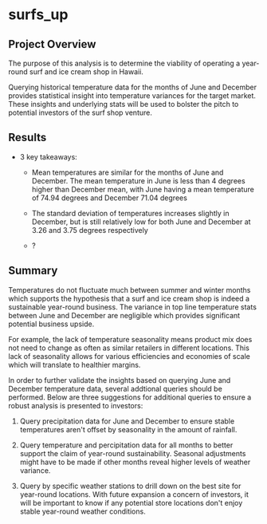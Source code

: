 # surfs_up

## Project Overview

The purpose of this analysis is to determine the viability of operating a year-round surf and ice cream shop in Hawaii.

Querying historical temperature data for the months of June and December provides statistical insight into temperature variances for the target market. These insights and underlying stats will be used to bolster the pitch to potential investors of the surf shop venture.

## Results

- 3 key takeaways:
  - Mean temperatures are similar for the months of June and December. The mean temperature in June is less than 4 degrees higher than December mean, with June having a mean temperature of 74.94 degrees and December 71.04 degrees

  - The standard deviation of temperatures increases slightly in December, but is still relatively low for both June and December at 3.26 and 3.75 degrees respectively

  - ?

## Summary

Temperatures do not fluctuate much between summer and winter months which supports the hypothesis that a surf and ice cream shop is indeed a sustainable year-round business. The variance in top line temperature stats between June and December are negligible which provides significant potential business upside. 

For example, the lack of temperature seasonality means product mix does not need to change as often as similar retailers in different locations. This lack of seasonality allows for various efficiencies and economies of scale which will translate to healthier margins.

In order to further validate the insights based on querying June and December temperature data, several addtional queries should be performed. Below are three suggestions for additional queries to ensure a robust analysis is presented to investors:

1) Query precipitation data for June and December to ensure stable temperatures aren't offset by seasonality in the amount of rainfall.

2) Query temperature and percipitation data for all months to better support the claim of year-round sustainability. Seasonal adjustments might have to be made if other months reveal higher levels of weather variance.

3) Query by specific weather stations to drill down on the best site for year-round locations. With future expansion a concern of investors, it will be important to know if any potential store locations don't enjoy stable year-round weather conditions. 
